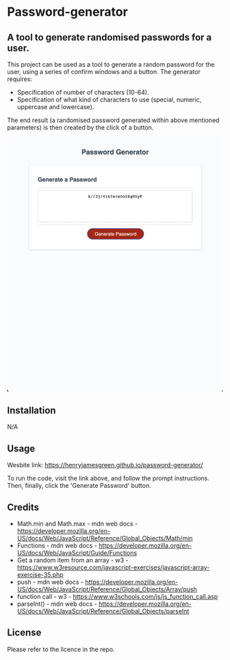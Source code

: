 # Password-generator

## A tool to generate randomised passwords for a user.

This project can be used as a tool to generate a random password for the user, using a series of confirm windows and a button. The generator requires:

- Specification of number of characters (10-64).
- Specification of what kind of characters to use (special, numeric, uppercase and lowercase).

The end result (a randomised password generated within above mentioned parameters) is then created by the click of a button.

![](screesnhot-pg.png)

## Installation

N/A

## Usage

Wesbite link: https://henryjamesgreen.github.io/password-generator/

To run the code, visit the link above, and follow the prompt instructions. Then, finally, click the 'Generate Password' button.

## Credits

- Math.min and Math.max - mdn web docs - https://developer.mozilla.org/en-US/docs/Web/JavaScript/Reference/Global_Objects/Math/min
- Functions - mdn web docs - https://developer.mozilla.org/en-US/docs/Web/JavaScript/Guide/Functions
- Get a random item from an array - w3 - https://www.w3resource.com/javascript-exercises/javascript-array-exercise-35.php
- push - mdn web docs - https://developer.mozilla.org/en-US/docs/Web/JavaScript/Reference/Global_Objects/Array/push
- function call - w3 - https://www.w3schools.com/js/js_function_call.asp
- parseInt() - mdn web docs - https://developer.mozilla.org/en-US/docs/Web/JavaScript/Reference/Global_Objects/parseInt

## License

Please refer to the licence in the repo.
